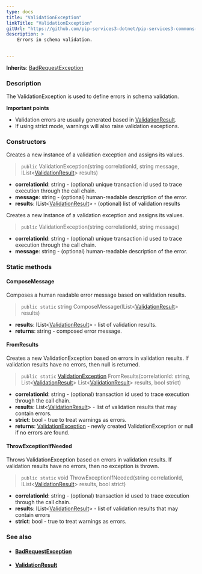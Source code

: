 ```yaml
---
type: docs
title: "ValidationException"
linkTitle: "ValidationException"
gitUrl: "https://github.com/pip-services3-dotnet/pip-services3-commons-dotnet"
description: >
    Errors in schema validation.

    
---
```


**Inherits**: [BadRequestException](../../errors/bad_request_exception)

### Description

The ValidationException is used to define errors in schema validation.

**Important points**

- Validation errors are usually generated based in [ValidationResult](../validation_result).
- If using strict mode, warnings will also raise validation exceptions.

### Constructors
Creates a new instance of a validation exception and assigns its values.  

> `public` ValidationException(string correlationId, string message, IList<[ValidationResult](../validation_result)> results)

- **correlationId**: string - (optional) unique transaction id used to trace execution through the call chain.
- **message**: string - (optional) human-readable description of the error.
- **results**: IList<[ValidationResult](../validation_result)> - (optional) list of validation results

Creates a new instance of a validation exception and assigns its values.

> `public` ValidationException(string correlationId, string message)

- **correlationId**: string - (optional) unique transaction id used to trace execution through the call chain.
- **message**: string - (optional) human-readable description of the error.


### Static methods

#### ComposeMessage
Composes a human readable error message based on validation results.  

> `public static` string ComposeMessage(IList<[ValidationResult](../validation_result)> results)

- **results**: IList<[ValidationResult](../validation_result)> - list of validation results.
- **returns**: string - composed error message.


#### FromResults

Creates a new ValidationException based on errors in validation results.
If validation results have no errors, then null is returned.

> `public static` [ValidationException]() FromResults(correlationId: string, List<[ValidationResult](../validation_result)> List<[ValidationResult](../validation_result)> results, bool strict)

- **correlationId**: string - (optional) transaction id used to trace execution through the call chain.
- **results**: List<[ValidationResult](../validation_result)> -  list of validation results that may contain errors.
- **strict**: bool - true to treat warnings as errors.
- **returns**: [ValidationException]() - newly created ValidationException or null if no errors are found.

#### ThrowExceptionIfNeeded
Throws ValidationException based on errors in validation results.
If validation results have no errors, then no exception is thrown.

> `public static` void ThrowExceptionIfNeeded(string correlationId, IList<[ValidationResult](../validation_result)> results, bool strict)

- **correlationId**: string - (optional) transaction id used to trace execution through the call chain.
- **results**: IList<[ValidationResult](../validation_result)> - list of validation results that may contain errors
- **strict**: bool - true to treat warnings as errors.



### See also
- #### [BadRequestException](../../errors/bad_request_exception)
- #### [ValidationResult](../validation_result)
